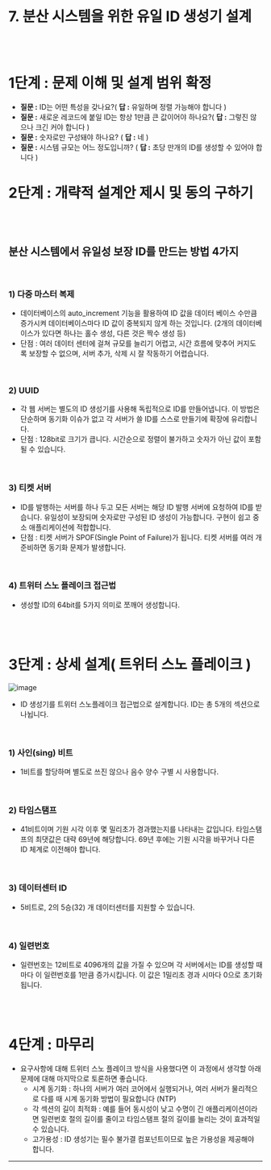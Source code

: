 # 7. 분산 시스템을 위한 유일 ID 생성기 설계

<br/><br/>

# 1단계 : 문제 이해 및 설계 범위 확정

- **질문 :** ID는 어떤 특성을 갖나요?( **답 :** 유일하며 정렬 가능해야 합니다 )
- **질문 :** 새로운 레코드에 붙일 ID는 항상 1만큼 큰 값이어야 하나요?( **답 :** 그렇진 않으나 크긴 커야 합니다 )
- **질문 :** 숫자로만 구성돼야 하나요? ( **답 :** 네 )
- **질문 :** 시스템 규모는 어느 정도입니까? ( **답 :** 초당 만개의 ID를 생성할 수 있어야 합니다 )

# 2단계 : 개략적 설계안 제시 및 동의 구하기

<br/><br/>

## 분산 시스템에서 유일성 보장 ID를 만드는 방법 4가지

<br/>

### 1) 다중 마스터 복제

- 데이터베이스의 auto_increment 기능을 활용하여 ID 값을 데이터 베이스 수만큼 증가시켜 데이터베이스마다 ID 값이 중복되지 않게 하는 것입니다. (2개의 데이터베이스가 있다면 하나는 홀수 생성, 다른 것은 짝수 생성 등)
- 단점 : 여러 데이터 센터에 걸쳐 규모를 늘리기 어렵고, 시간 흐름에 맞추어 커지도록 보장할 수 없으며, 서버 추가, 삭제 시 잘 작동하기 어렵습니다.

<br/>

### 2) UUID

- 각 웹 서버는 별도의 ID 생성기를 사용해 독립적으로 ID를 만들어냅니다. 이 방법은 단순하며 동기화 이슈가 없고 각 서버가 쓸 ID를 스스로 만들기에 확장에 유리합니다.
- 단점 : 128bit로 크기가 큽니다. 시간순으로 정렬이 불가하고 숫자가 아닌 값이 포함될 수 있습니다.

<br/>

### 3) 티켓 서버

- ID를 발행하는 서버를 하나 두고 모든 서버는 해당 ID 발행 서버에 요청하여 ID를 받습니다. 유일성이 보장되며 숫자로만 구성된 ID 생성이 가능합니다. 구현이 쉽고 중소 애플리케이션에 적합합니다.
- 단점 : 티켓 서버가 SPOF(Single Point of Failure)가 됩니다. 티켓 서버를 여러 개 준비하면 동기화 문제가 발생합니다.

<br/>

### 4) 트위터 스노 플레이크 접근법

- 생성할 ID의 64bit를 5가지 의미로 쪼깨어 생성합니다.

<br/><br/>

# 3단계 : 상세 설계( 트위터 스노 플레이크 )

![image](image/7-1)

- ID 생성기를 트위터 스노플레이크 접근법으로 설계합니다. ID는 총 5개의 섹션으로 나뉩니다.

<br/>

### 1) 사인(sing) 비트

- 1비트를 할당하며 별도로 쓰진 않으나 음수 양수 구별 시 사용합니다.

<br/>

### 2) 타임스탬프

- 41비트이며 기원 시각 이후 몇 밀리초가 경과했는지를 나타내는 값입니다. 타임스탬프의 최댓값은 대략 69년에 해당합니다. 69년 후에는 기원 시각을 바꾸거나 다른 ID 체계로 이전해야 합니다.

<br/>

### 3) 데이터센터 ID

- 5비트로, 2의 5승(32) 개 데이터센터를 지원할 수 있습니다.

<br/>

### 4) 일련번호

- 일련번호는 12비트로 4096개의 값을 가질 수 있으며 각 서버에서는 ID를 생성할 때마다 이 일련번호를 1만큼 증가시킵니다. 이 값은 1밀리초 경과 시마다 0으로 초기화됩니다.

<br/><br/>

# 4단계 : 마무리

- 요구사항에 대해 트위터 스노 플레이크 방식을 사용했다면 이 과정에서 생각할 아래 문제에 대해 마지막으로 토론하면 좋습니다.
  - 시계 동기화 : 하나의 서버가 여러 코어에서 실행되거나, 여러 서버가 물리적으로 다를 때 시계 동기화 방법이 필요합니다 (NTP)
  - 각 섹션의 길이 최적화 : 예를 들어 동시성이 낮고 수명이 긴 애플리케이션이라면 일련번호 절의 길이를 줄이고 타임스탬프 절의 길이를 늘리는 것이 효과적일 수 있습니다.
  - 고가용성 : ID 생성기는 필수 불가결 컴포넌트이므로 높은 가용성을 제공해야 합니다.

---

